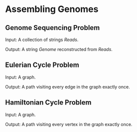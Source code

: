 # Assembling Genomes

## Genome Sequencing Problem

Input: A collection of strings *Reads*.

Output: A string *Genome* reconstructed from *Reads*.

## Eulerian Cycle Problem

Input: A graph.

Output: A path visiting every edge in the graph exactly once.

## Hamiltonian Cycle Problem

Input: A graph.

Output: A path visiting every vertex in the graph exactly once.
